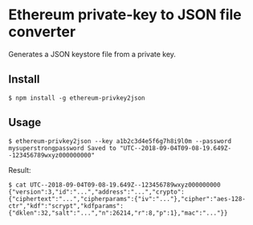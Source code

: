 # Ethereum private-key to JSON file converter

Generates a JSON keystore file from a private key.

## Install

`$ npm install -g ethereum-privkey2json`


## Usage

`$ ethereum-privkey2json --key a1b2c3d4e5f6g7h8i9l0m --password mysuperstrongpassword
Saved to "UTC--2018-09-04T09-08-19.649Z--123456789wxyz000000000"`

Result:

`$ cat UTC--2018-09-04T09-08-19.649Z--123456789wxyz000000000
{"version":3,"id":"...","address":"...","crypto":{"ciphertext":"...","cipherparams":{"iv":"..."},"cipher":"aes-128-ctr","kdf":"scrypt","kdfparams":{"dklen":32,"salt":"...","n":26214,"r":8,"p":1},"mac":"..."}}`
